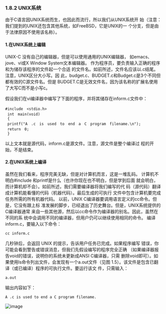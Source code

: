 ### 1.8.2 UNIX系统

由于C语言因UNIX系统而生，也因此而流行，所以我们从UNIX系统开
始（注意：我们提到的UNIX还包含其他系统，如FreeBSD，它是UNIX的一
个分支，但是由于法律原因不使用该名称）。

#### 1.在UNIX系统上编辑

UNIX-C 没有自己的编辑器，但是可以使用通用的UNIX编辑器，
如emacs、jove、vi或X Window System文本编辑器。
作为程序员，要负责输入正确的程序和为储存该程序的文件起一个合适
的文件名。如前所述，文件名应该以.c结尾。注意，UNIX区分大小写。因
此，budget.c、BUDGET.c和Budget.c是3个不同但都有效的C源文件名。但是
BUDGET.C是无效文件名，因为该名称的扩展名使用了大写C而不是小写c。

假设我们在vi编译器中编写了下面的程序，并将其储存在inform.c文件中：
```
#include　<stdio.h>
 int　main(void)
 {
 printf("A　.c　is　used　to　end　a　C　program　filename.\n");
 return　0;
 }
```
以上文本就是源代码，inform.c是源文件。注意，源文件是整个编译过
程的开始，不是结束。

#### 2.在UNIX系统上编译

虽然在我们看来，程序完美无缺，但是对计算机而言，这是一堆乱码。
计算机不明白#include 和printf是什么（也许你现在也不明白，但是学到后面
就会明白，而计算机却不会）。如前所述，我们需要编译器将我们编写的代
码（源代码）翻译成计算机能看懂的代码（机器代码）。最后生成的可执行
文件中包含计算机要完成任务所需的所有机器代码。
以前，UNIX C编译器要调用语言定义的cc命令。但是，它没有跟上标
准发展的脚步，已经退出了历史舞台。但是，UNIX系统提供的C编译器通常
来自一些其他源，然后以cc命令作为编译器的别名。因此，虽然在不同的系
统中会调用不同的编译器，但用户仍可以继续使用相同的命令。
编译inform.c，要输入以下命令：

```cc inform.c```

几秒钟后，会返回 UNIX 的提示，告诉用户任务已完成。如果程序编写
错误，你可能会看到警告或错误消息，但我们先假设编写的程序完全正确
（如果编译器报告void的错误，说明你的系统未更新成ANSI C编译器，只需
删除void即可）。如果使用ls命令列出文件，会发现有一个a.out文件（见图
1.5）。该文件是包含已翻译（或已编译）程序的可执行文件。要运行该文
件，只需输入：

```a.out```

输出内容如下：

```A .c is used to end a C program filename.```

![image](output1-8.PNG)
